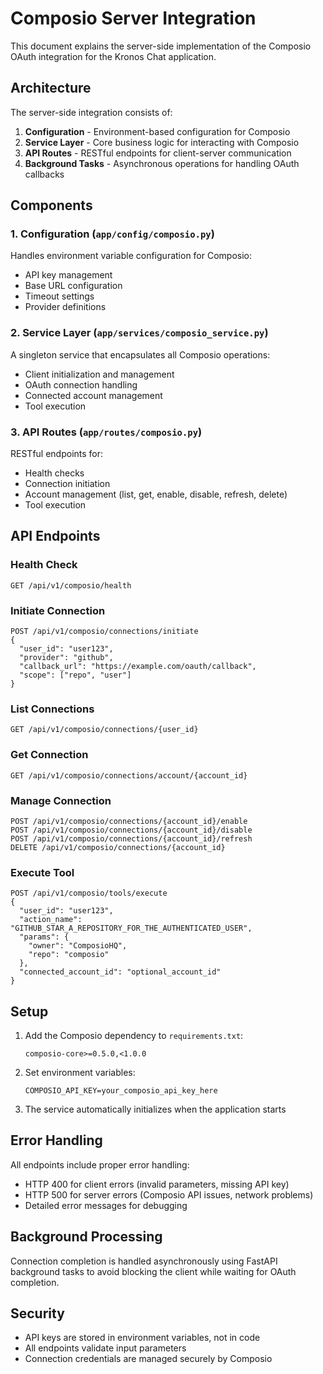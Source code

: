 # Composio Server Integration

This document explains the server-side implementation of the Composio OAuth integration for the Kronos Chat application.

## Architecture

The server-side integration consists of:

1. **Configuration** - Environment-based configuration for Composio
2. **Service Layer** - Core business logic for interacting with Composio
3. **API Routes** - RESTful endpoints for client-server communication
4. **Background Tasks** - Asynchronous operations for handling OAuth callbacks

## Components

### 1. Configuration (`app/config/composio.py`)

Handles environment variable configuration for Composio:
- API key management
- Base URL configuration
- Timeout settings
- Provider definitions

### 2. Service Layer (`app/services/composio_service.py`)

A singleton service that encapsulates all Composio operations:
- Client initialization and management
- OAuth connection handling
- Connected account management
- Tool execution

### 3. API Routes (`app/routes/composio.py`)

RESTful endpoints for:
- Health checks
- Connection initiation
- Account management (list, get, enable, disable, refresh, delete)
- Tool execution

## API Endpoints

### Health Check
```
GET /api/v1/composio/health
```

### Initiate Connection
```
POST /api/v1/composio/connections/initiate
{
  "user_id": "user123",
  "provider": "github",
  "callback_url": "https://example.com/oauth/callback",
  "scope": ["repo", "user"]
}
```

### List Connections
```
GET /api/v1/composio/connections/{user_id}
```

### Get Connection
```
GET /api/v1/composio/connections/account/{account_id}
```

### Manage Connection
```
POST /api/v1/composio/connections/{account_id}/enable
POST /api/v1/composio/connections/{account_id}/disable
POST /api/v1/composio/connections/{account_id}/refresh
DELETE /api/v1/composio/connections/{account_id}
```

### Execute Tool
```
POST /api/v1/composio/tools/execute
{
  "user_id": "user123",
  "action_name": "GITHUB_STAR_A_REPOSITORY_FOR_THE_AUTHENTICATED_USER",
  "params": {
    "owner": "ComposioHQ",
    "repo": "composio"
  },
  "connected_account_id": "optional_account_id"
}
```

## Setup

1. Add the Composio dependency to `requirements.txt`:
   ```
   composio-core>=0.5.0,<1.0.0
   ```

2. Set environment variables:
   ```
   COMPOSIO_API_KEY=your_composio_api_key_here
   ```

3. The service automatically initializes when the application starts

## Error Handling

All endpoints include proper error handling:
- HTTP 400 for client errors (invalid parameters, missing API key)
- HTTP 500 for server errors (Composio API issues, network problems)
- Detailed error messages for debugging

## Background Processing

Connection completion is handled asynchronously using FastAPI background tasks to avoid blocking the client while waiting for OAuth completion.

## Security

- API keys are stored in environment variables, not in code
- All endpoints validate input parameters
- Connection credentials are managed securely by Composio